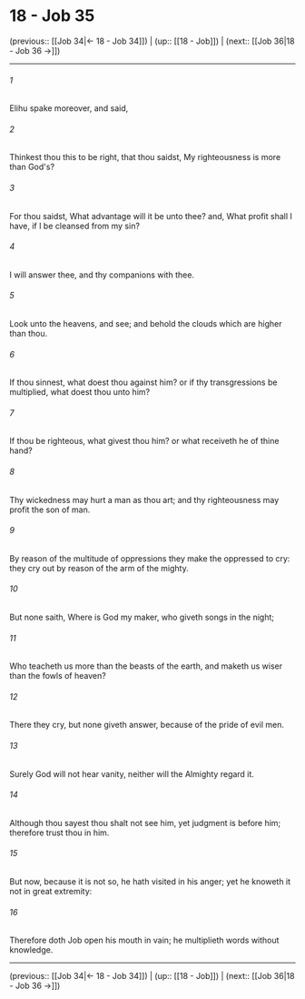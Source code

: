 # 18 - Job 35

(previous:: [[Job 34|← 18 - Job 34]]) | (up:: [[18 - Job]]) | (next:: [[Job 36|18 - Job 36 →]])

***


###### 1 
Elihu spake moreover, and said, 

###### 2 
Thinkest thou this to be right, that thou saidst, My righteousness is more than God's? 

###### 3 
For thou saidst, What advantage will it be unto thee? and, What profit shall I have, if I be cleansed from my sin? 

###### 4 
I will answer thee, and thy companions with thee. 

###### 5 
Look unto the heavens, and see; and behold the clouds which are higher than thou. 

###### 6 
If thou sinnest, what doest thou against him? or if thy transgressions be multiplied, what doest thou unto him? 

###### 7 
If thou be righteous, what givest thou him? or what receiveth he of thine hand? 

###### 8 
Thy wickedness may hurt a man as thou art; and thy righteousness may profit the son of man. 

###### 9 
By reason of the multitude of oppressions they make the oppressed to cry: they cry out by reason of the arm of the mighty. 

###### 10 
But none saith, Where is God my maker, who giveth songs in the night; 

###### 11 
Who teacheth us more than the beasts of the earth, and maketh us wiser than the fowls of heaven? 

###### 12 
There they cry, but none giveth answer, because of the pride of evil men. 

###### 13 
Surely God will not hear vanity, neither will the Almighty regard it. 

###### 14 
Although thou sayest thou shalt not see him, yet judgment is before him; therefore trust thou in him. 

###### 15 
But now, because it is not so, he hath visited in his anger; yet he knoweth it not in great extremity: 

###### 16 
Therefore doth Job open his mouth in vain; he multiplieth words without knowledge.

***

(previous:: [[Job 34|← 18 - Job 34]]) | (up:: [[18 - Job]]) | (next:: [[Job 36|18 - Job 36 →]])
